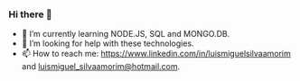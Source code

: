 ### Hi there 👋

- 🌱 I’m currently learning NODE.JS, SQL and MONGO.DB.
- 🤔 I’m looking for help with these technologies.
- 📫 How to reach me: https://www.linkedin.com/in/luismiguelsilvaamorim and luismiguel_silvaamorim@hotmail.com.


